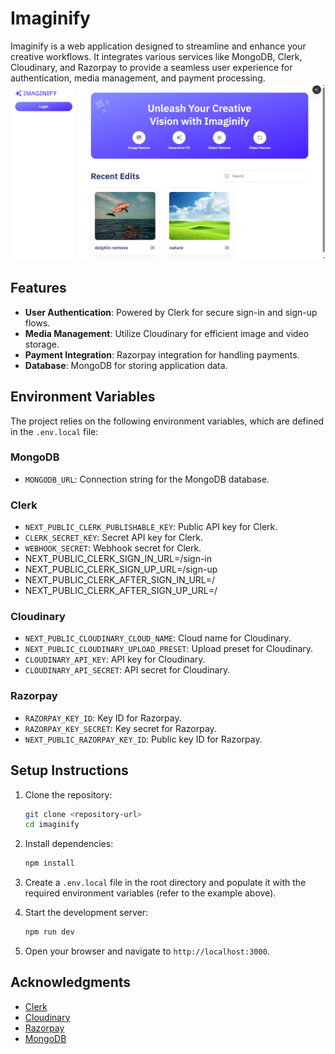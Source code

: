 # Imaginify

Imaginify is a web application designed to streamline and enhance your creative workflows. It integrates various services like MongoDB, Clerk, Cloudinary, and Razorpay to provide a seamless user experience for authentication, media management, and payment processing.
![Homepage Screenshot](Homepage.png)
## Features

- **User Authentication**: Powered by Clerk for secure sign-in and sign-up flows.
- **Media Management**: Utilize Cloudinary for efficient image and video storage.
- **Payment Integration**: Razorpay integration for handling payments.
- **Database**: MongoDB for storing application data.

## Environment Variables

The project relies on the following environment variables, which are defined in the `.env.local` file:

### MongoDB
- `MONGODB_URL`: Connection string for the MongoDB database.

### Clerk
- `NEXT_PUBLIC_CLERK_PUBLISHABLE_KEY`: Public API key for Clerk.
- `CLERK_SECRET_KEY`: Secret API key for Clerk.
- `WEBHOOK_SECRET`: Webhook secret for Clerk.
- NEXT_PUBLIC_CLERK_SIGN_IN_URL=/sign-in
- NEXT_PUBLIC_CLERK_SIGN_UP_URL=/sign-up
- NEXT_PUBLIC_CLERK_AFTER_SIGN_IN_URL=/
- NEXT_PUBLIC_CLERK_AFTER_SIGN_UP_URL=/

### Cloudinary
- `NEXT_PUBLIC_CLOUDINARY_CLOUD_NAME`: Cloud name for Cloudinary.
- `NEXT_PUBLIC_CLOUDINARY_UPLOAD_PRESET`: Upload preset for Cloudinary.
- `CLOUDINARY_API_KEY`: API key for Cloudinary.
- `CLOUDINARY_API_SECRET`: API secret for Cloudinary.

### Razorpay
- `RAZORPAY_KEY_ID`: Key ID for Razorpay.
- `RAZORPAY_KEY_SECRET`: Key secret for Razorpay.
- `NEXT_PUBLIC_RAZORPAY_KEY_ID`: Public key ID for Razorpay.

## Setup Instructions

1. Clone the repository:
   ```bash
   git clone <repository-url>
   cd imaginify
   ```

2. Install dependencies:
   ```bash
   npm install
   ```

3. Create a `.env.local` file in the root directory and populate it with the required environment variables (refer to the example above).

4. Start the development server:
   ```bash
   npm run dev
   ```

5. Open your browser and navigate to `http://localhost:3000`.

## Acknowledgments

- [Clerk](https://clerk.dev)
- [Cloudinary](https://cloudinary.com)
- [Razorpay](https://razorpay.com)
- [MongoDB](https://www.mongodb.com)
